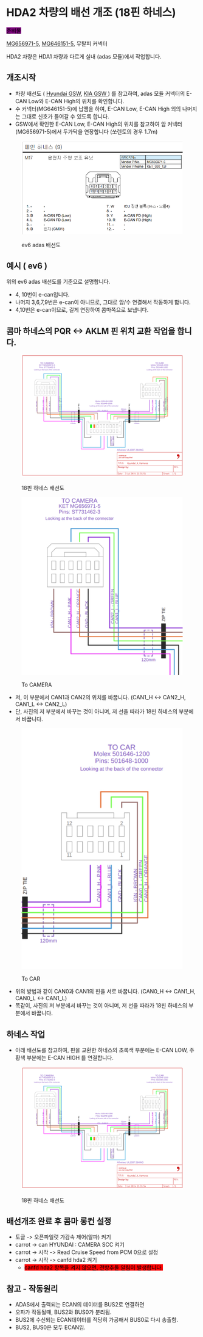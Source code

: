 # HDA2 차량의 배선 개조 (18핀 하네스)

<mark style="background-color:purple;">준비물</mark>

[MG656971-5](https://smartstore.naver.com/nobleseat/products/8283802097?nl-query=mg656971\&nl-ts-pid=i25wJsqVOswsstsKYmZssssstLC-217972\&NaPm=ct%3Dm4tjb1y0%7Cci%3Da48a8d1cbbc46bdb22c3275bb19a84efa7423f6b%7Ctr%3Dsls%7Csn%3D2916848%7Chk%3De1ac7d01612b8fcc25da022f16d70e342e377ff8), [MG646151-5](https://smartstore.naver.com/jautoment), 무탈피 커넥터

HDA2 차량은 HDA1 차량과 다르게 실내 (adas 모듈)에서 작업합니다.



## 개조시작

* 차량 배선도 ( [Hyundai GSW](https://gsw.hyundai.com/hmc/login.tiles), [KIA GSW ](https://gsw.kia.com/kmc/login.tiles)) 를 참고하여, adas 모듈 커넥터의 E-CAN Low와 E-CAN High의 위치를 확인합니다.
* 수 커넥터(MG646151-5)에 납땜을 하여, E-CAN Low, E-CAN High 외의 나머지는 그대로 신호가 들어갈 수 있도록 합니다.
* GSW에서 확인한 E-CAN Low, E-CAN High의 위치를 참고하여 암 커넥터(MG656971-5)에서 두가닥을 연장합니다 (쏘렌토의 경우 1.7m)

<figure><img src="../.gitbook/assets/image (28).png" alt=""><figcaption><p>ev6 adas 배선도</p></figcaption></figure>

## 예시 ( ev6 )

위의 ev6 adas 배선도를 기준으로 설명합니다.

* 4, 10번이 e-can입니다.
* 나머지 3,6,7,9번은 e-can이 아니므로, 그대로 암/수 연결해서 작동하게 합니다.
* 4,10번은  e-can이므로, 길게 연장하여 콤마쪽으로 보냅니다.

## 콤마 하네스의 PQR <-> AKLM 핀 위치 교환 작업을 합니다.

<figure><img src="../.gitbook/assets/image (29).png" alt=""><figcaption><p>18핀 하네스 배선도</p></figcaption></figure>



<figure><img src="../.gitbook/assets/image (30).png" alt=""><figcaption><p>To CAMERA</p></figcaption></figure>



* 저, 이 부분에서 CAN1과 CAN2의 위치를 바꿉니다.  (CAN1\_H <-> CAN2\_H,  CAN1\_L <-> CAN2\_L)
* 단, 사진의 저 부분에서 바꾸는 것이 아니며, 저 선을 따라가 18핀 하네스의 부분에서 바꿉니다.

<figure><img src="../.gitbook/assets/image (31).png" alt=""><figcaption><p>To CAR</p></figcaption></figure>

* 위의 방법과 같이 CAN0과 CAN1의 핀을 서로 바꿉니다.  (CAN0\_H <-> CAN1\_H,  CAN0\_L <-> CAN1\_L)
* 똑같이, 사진의 저 부분에서 바꾸는 것이 아니며, 저 선을 따라가 18핀 하네스의 부분에서 바꿉니다.

## 하네스 작업

* 아래 배선도를 참고하여, 핀을 교환한 하네스의 초록색 부분에는 E-CAN LOW, 주황색 부분에는 E-CAN HIGH 를 연결합니다.

<figure><img src="../.gitbook/assets/image (33).png" alt=""><figcaption><p>18핀 하네스 배선도</p></figcaption></figure>

## 배선개조 완료 후 콤마 롱컨 설정

* 토글 -> 오픈파일럿 가감속 제어(알파) 켜기
* carrot -> can HYUNDAI : CAMERA SCC 켜기
* carrot -> 시작 -> Read Cruise Speed from PCM 0으로 설정
* carrot -> 시작 -> canfd hda2 켜기
  * <mark style="background-color:red;">canfd hda2 항목을 켜지 않으면, 전방추돌 알림이 발생합니다.</mark>



## 참고 - 작동원리

* ADAS에서 출력되는 ECAN의 데이터를 BUS2로 연결하면
* 오파가 작동될때, BUS2와 BUS0가 분리됨.
* BUS2에 수신되는 ECAN데이터를 적당히 가공해서 BUS0로 다시 송출함.
* BUS2, BUS0은 모두 ECAN임.
